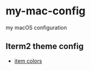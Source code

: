 # my-mac-config
my macOS configuration

## Iterm2 theme config

- [item colors](./tokyo-night-custom.itermcolors)